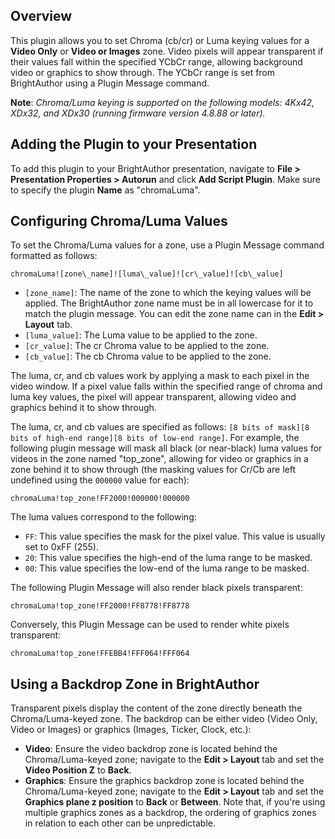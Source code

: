 Overview
----------
<p>This plugin allows you to set Chroma (cb/cr) or Luma keying values for a <strong>Video Only</strong> or <strong>Video or Images</strong> zone. Video pixels will appear transparent if their values fall within the specified YCbCr range, allowing background video or graphics to show through. The YCbCr range is set from BrightAuthor using a Plugin Message command. </p>

<p><strong>Note</strong>: <em>Chroma/Luma keying is supported on the following models: 4Kx42, XDx32, and XDx30 (running firmware version 4.8.88 or later).</em></p>

Adding the Plugin to your Presentation
-------------
<p>To add this plugin to your BrightAuthor presentation, navigate to <strong>File > Presentation Properties > Autorun</strong> and click <strong>Add Script Plugin</strong>. Make sure to specify the plugin <strong>Name</strong> as "chromaLuma".</p>

Configuring Chroma/Luma Values
--------
<p>To set the Chroma/Luma values for a zone, use a Plugin Message command formatted as follows:</p>
<code>chromaLuma![zone\_name]![luma\_value]![cr\_value]![cb\_value]</code>
<p>
<ul>
	<li><code>[zone_name]</code>: The name of the zone to which the keying values will be applied. The BrightAuthor zone name must be in all lowercase for it to match the plugin message. You can edit the zone name can in the <strong>Edit > Layout</strong> tab.</li>
	<li><code>[luma_value]</code>: The Luma value to be applied to the zone.</li>
	<li><code>[cr_value]</code>: The cr Chroma value to be applied to the zone.</li>
	<li><code>[cb_value]</code>: The cb Chroma value to be applied to the zone.</li>
</ul>
</p>
<p>The luma, cr, and cb values work by applying a mask to each pixel in the video window. If a pixel value falls within the specified range of chroma and luma key values, the pixel will appear transparent, allowing video and graphics behind it to show through.</p>

<p>The luma, cr, and cb values are specified as follows: <code>[8 bits of mask][8 bits of high-end range][8 bits of low-end range]</code>. For example, the following plugin message will mask all black (or near-black) luma values for videos in the zone named "top_zone", allowing for video or graphics in a zone behind it to show through (the masking values for Cr/Cb are left undefined using the <code>000000</code> value for each):</p>
<p><code>chromaLuma!top_zone!FF2000!000000!000000</code></p>

<p>The luma values correspond to the following:</p>
<ul>
	<li><code>FF</code>: This value specifies the mask for the pixel value. This value is usually set to 0xFF (255).</li>
	<li><code>20</code>: This value specifies the high-end of the luma range to be masked.</li>
	<li><code>00</code>: This value specifies the low-end of the luma range to be masked.</li>
</ul>

<p>The following Plugin Message will also render black pixels transparent:</p>
<code>chromaLuma!top_zone!FF2000!FF8778!FF8778</code>

<p>Conversely, this Plugin Message can be used to render white pixels transparent:</p>
<code>chromaLuma!top_zone!FFEBB4!FFF064!FFF064</code>

Using a Backdrop Zone in BrightAuthor
--------------------------------------
<p>Transparent pixels display the content of the zone directly beneath the Chroma/Luma-keyed zone. The backdrop can be either video (Video Only, Video or Images) or graphics (Images, Ticker, Clock, etc.):</p>
<ul>
	<li><strong>Video</strong>: Ensure the video backdrop zone is located behind the Chroma/Luma-keyed zone; navigate to the <strong>Edit > Layout</strong> tab and set the <strong>Video Position Z</strong> to <strong>Back</strong>.</li>
	<li><strong>Graphics</strong>: Ensure the graphics backdrop zone is located behind the Chroma/Luma-keyed zone; navigate to the <strong> Edit > Layout</strong> tab and set the <strong>Graphics plane z position</strong> to <strong>Back</strong> or <strong>Between</strong>. Note that, if you're using multiple graphics zones as a backdrop, the ordering of graphics zones in relation to each other can be unpredictable.</li>
</ul>
